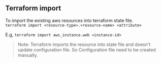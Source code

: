 ## Terraform import

To import the existing aws resources into terraform state file.  
`terraform import <resource-type>.<resource-name> <attribute>`  

E.g,
`terraform import aws_instance.web <instance-id>`   

> Note: Terraform imports the resource into state file and doesn't update configuration file. So Configuration file need to be created manually.  
